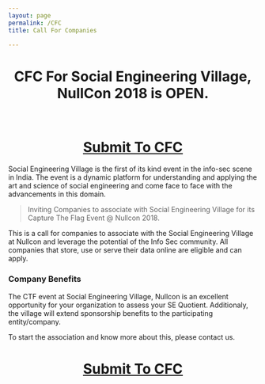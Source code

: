 ```yaml
---
layout: page
permalink: /CFC
title: Call For Companies

---
```

<center><h1>CFC For Social Engineering Village, NullCon 2018 is OPEN.</h1></center><br>

<center><u><h1><a href='mailto:sevillagenullcon@gmail.com'>Submit To CFC</a></h1></u></center>

Social Engineering Village is the first of its kind event in the info-sec scene in India. The event is a dynamic platform for understanding and applying the art and science of social engineering and come face to face with the advancements in this domain.

> Inviting Companies to associate with Social Engineering Village for its Capture The Flag Event @ Nullcon 2018.

This is a call for companies to associate with the Social Engineering Village at Nullcon and leverage the potential of the Info Sec community. All companies that store, use or serve their data online are eligible and can apply.

### Company Benefits

The CTF event at Social Engineering Village, Nullcon is an excellent opportunity for your organization to assess your SE Quotient. Additionaly, the village will extend sponsorship benefits to the participating entity/company.

To start the association and know more about this, please contact us.
<center><u><h1><a href='mailto:sevillagenullcon@gmail.com'>Submit To CFC</a></h1></u></center>
